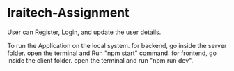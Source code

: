 # Iraitech-Assignment
User can Register, Login, and update the user details.


To run the Application on the local system.
for backend, go inside the server folder. open the terminal and Run "npm start" command.
for frontend, go inside the client folder. open the terminal and run "npm run dev".

